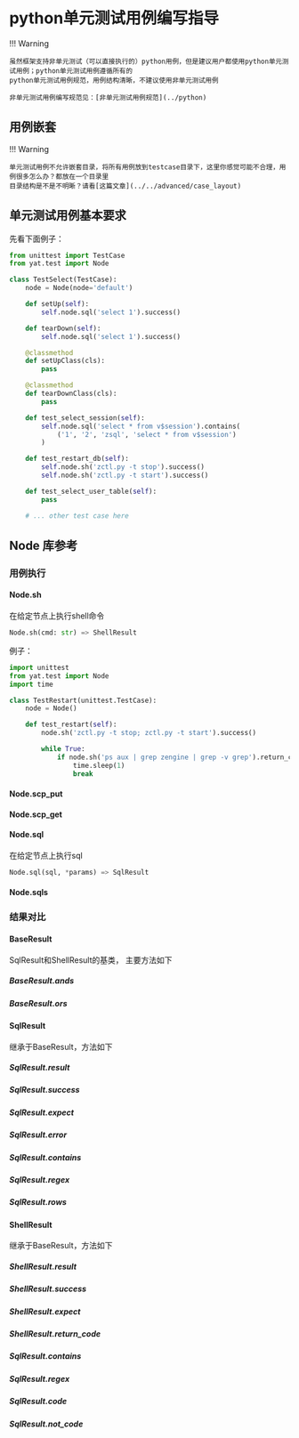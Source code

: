 # python单元测试用例编写指导

!!! Warning

    虽然框架支持非单元测试（可以直接执行的）python用例，但是建议用户都使用python单元测试用例；python单元测试用例遵循所有的
    python单元测试用例规范，用例结构清晰，不建议使用非单元测试用例
    
    非单元测试用例编写规范见：[非单元测试用例规范](../python)
    
## 用例嵌套

!!! Warning

    单元测试用例不允许嵌套目录，将所有用例放到testcase目录下，这里你感觉可能不合理，用例很多怎么办？都放在一个目录里
    目录结构是不是不明晰？请看[这篇文章](../../advanced/case_layout)
    
    
## 单元测试用例基本要求

先看下面例子：

```python
from unittest import TestCase
from yat.test import Node

class TestSelect(TestCase):
    node = Node(node='default')

    def setUp(self):
        self.node.sql('select 1').success()

    def tearDown(self):
        self.node.sql('select 1').success()

    @classmethod
    def setUpClass(cls):
        pass

    @classmethod
    def tearDownClass(cls):
        pass

    def test_select_session(self):
        self.node.sql('select * from v$session').contains(
            ('1', '2', 'zsql', 'select * from v$session')
        )

    def test_restart_db(self):
        self.node.sh('zctl.py -t stop').success()
        self.node.sh('zctl.py -t start').success()

    def test_select_user_table(self):
        pass

    # ... other test case here

```

## Node 库参考

### 用例执行

#### Node.sh

在给定节点上执行shell命令

```python
Node.sh(cmd: str) => ShellResult
```

例子：

```python
import unittest
from yat.test import Node
import time

class TestRestart(unittest.TestCase):
    node = Node()

    def test_restart(self):
        node.sh('zctl.py -t stop; zctl.py -t start').success()

        while True:
            if node.sh('ps aux | grep zengine | grep -v grep').return_code() != 0:
                time.sleep(1)
                break
```

#### Node.scp_put

#### Node.scp_get

#### Node.sql

在给定节点上执行sql

```python
Node.sql(sql, *params) => SqlResult
```

#### Node.sqls

### 结果对比

#### BaseResult

SqlResult和ShellResult的基类， 主要方法如下

##### BaseResult.ands

##### BaseResult.ors

#### SqlResult

继承于BaseResult，方法如下

##### SqlResult.result

##### SqlResult.success

##### SqlResult.expect

##### SqlResult.error

##### SqlResult.contains

##### SqlResult.regex

##### SqlResult.rows

#### ShellResult

继承于BaseResult，方法如下

##### ShellResult.result

##### ShellResult.success

##### ShellResult.expect

##### ShellResult.return_code

##### SqlResult.contains

##### SqlResult.regex

##### SqlResult.code

##### SqlResult.not_code

